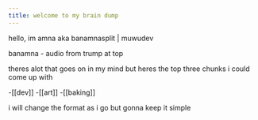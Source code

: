 ```yaml
---
title: welcome to my brain dump
---
```

hello, im amna aka
banamnasplit | muwudev

banamna - audio from trump at top

theres alot that goes on in my mind but heres the top three chunks i could come up with

-[[dev]]
-[[art]]
-[[baking]]

i will change the format as i go but gonna keep it simple